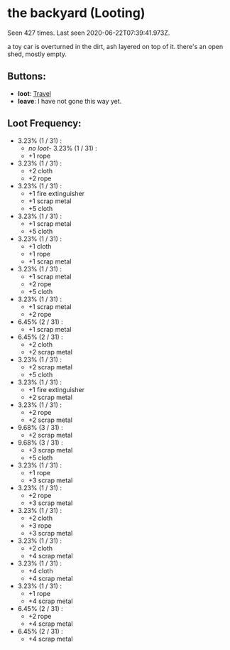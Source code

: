 # the backyard (Looting)

Seen 427 times. Last seen 2020-06-22T07:39:41.973Z.

a toy car is overturned in the dirt, ash layered on top of it. there's an open shed, mostly empty.

## Buttons:

- **loot**: [Travel](Travel-travel.md)
- **leave**: I have not gone this way yet.

## Loot Frequency:

- 3.23% (1 / 31) :
  - *no loot*- 3.23% (1 / 31) :
  - +1 rope
- 3.23% (1 / 31) :
  - +2 cloth
  - +2 rope
- 3.23% (1 / 31) :
  - +1 fire extinguisher
  - +1 scrap metal
  - +5 cloth
- 3.23% (1 / 31) :
  - +1 scrap metal
  - +5 cloth
- 3.23% (1 / 31) :
  - +1 cloth
  - +1 rope
  - +1 scrap metal
- 3.23% (1 / 31) :
  - +1 scrap metal
  - +2 rope
  - +5 cloth
- 3.23% (1 / 31) :
  - +1 scrap metal
  - +2 rope
- 6.45% (2 / 31) :
  - +1 scrap metal
- 6.45% (2 / 31) :
  - +2 cloth
  - +2 scrap metal
- 3.23% (1 / 31) :
  - +2 scrap metal
  - +5 cloth
- 3.23% (1 / 31) :
  - +1 fire extinguisher
  - +2 scrap metal
- 3.23% (1 / 31) :
  - +2 rope
  - +2 scrap metal
- 9.68% (3 / 31) :
  - +2 scrap metal
- 9.68% (3 / 31) :
  - +3 scrap metal
  - +5 cloth
- 3.23% (1 / 31) :
  - +1 rope
  - +3 scrap metal
- 3.23% (1 / 31) :
  - +2 rope
  - +3 scrap metal
- 3.23% (1 / 31) :
  - +2 cloth
  - +3 rope
  - +3 scrap metal
- 3.23% (1 / 31) :
  - +2 cloth
  - +4 scrap metal
- 3.23% (1 / 31) :
  - +4 cloth
  - +4 scrap metal
- 3.23% (1 / 31) :
  - +1 rope
  - +4 scrap metal
- 6.45% (2 / 31) :
  - +2 rope
  - +4 scrap metal
- 6.45% (2 / 31) :
  - +4 scrap metal